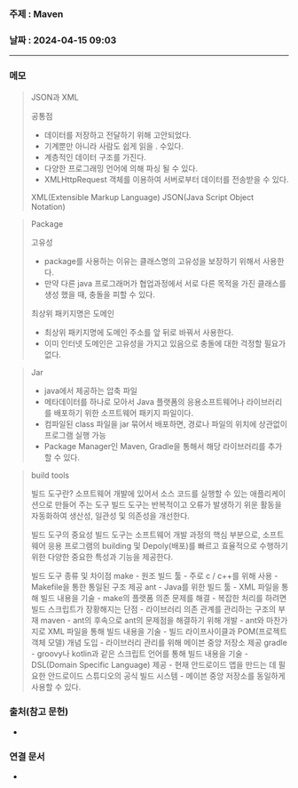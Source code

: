### 주제 : Maven

### 날짜 : 2024-04-15 09:03
----
### 메모
> JSON과 XML
> 
> 공통점
> 	- 데이터를 저장하고 전달하기 위해 고안되었다.
> 	- 기계뿐만 아니라 사람도 쉽게 읽을 . 수있다.
> 	- 계층적인 데이터 구조를 가진다.
> 	- 다양한 프로그래밍 언어에 의해 파싱 될 수 있다.
> 	- XMLHttpRequest 객체를 이용하여 서버로부터 데이터를 전송받을 수 있다.
> 
> XML(Extensible Markup Language)
> JSON(Java Script Object Notation)

> Package
> 
> 고유성
> 	- package를 사용하는 이유는 클래스명의 고유성을 보장하기 위해서 사용한다.
> 	- 만약 다른 java 프로그래머가 협업과정에서 서로 다른 목적을 가진 클래스를 생성 했을 때, 충돌을 피할 수 있다.
> 
> 최상위 패키지명은 도메인
> 	- 최상위 패키지명에 도메인 주소를 앞 뒤로 바꿔서 사용한다.
> 	- 이미 인터넷 도메인은 고유성을 가지고 있음으로 충돌에 대한 걱정할 필요가 없다.

> Jar
> 	- java에서 제공하는 압축 파일
> 	- 메타데이터를 하나로 모아서 Java 플랫폼의 응용소프트웨어나 라이브러리를 배포하기 위한 소프트웨어 패키지 파일이다.
> 	- 컴파일된 class 파일을 jar 묶어서 배포하면, 경로나 파일의 위치에 상관없이 프로그램 실행 가능
> 	- Package Manager인 Maven, Gradle을 통해서 해당 라이브러리를 추가할 수 있다.

> build tools
> 
> 빌드 도구란?
> 	소프트웨어 개발에 있어서 소스 코드를 실행할 수 있는 애플리케이션으로 만들어 주는 도구
> 	빌드 도구는 반복적이고 오류가 발생하기 위운 활동을 자동화하여 생산성, 일관성 및 의존성을 개선한다.
> 
> 빌드 도구의 중요성
> 	빌드 도구는 소프트웨어 개발 과정의 핵심 부분으로, 소프트웨어 응용 프로그램의 building 및 Depoly(배포)를 빠르고 효율적으로 수행하기 위한 다양한 중요한 특성과 기능을 제공한다.
> 
> 빌드 도구 종류 및 차이점
> 	make
> 		- 원조 빌드 툴
> 		- 주로 c / c++를 위해 사용
> 		- Makefile을 통한 통일된 구조 제공
> 	ant
> 		- Java를 위한 빌드 툴
> 		- XML 파일을 통해 빌드 내용을 기술
> 		- make의 플랫폼 의존 문제를 해결
> 		- 복잡한 처리를 하려면 빌드 스크립트가 장황해지는 단점
> 		- 라이브러리 의존 관계를 관리하는 구조의 부재
> 	maven
> 		- ant의 후속으로 ant의 문제점을 해결하기 위해 개발
> 		- ant와 마찬가지로 XML 파일을 통해 빌드 내용을 기술
> 		- 빌드 라이프사이클과 POM(프로젝트 객체 모델) 개념 도입
> 		- 라이브러리 관리를 위해 메이븐 중앙 저장소 제공
> 	gradle
> 		- groovy나 kotlin과 같은 스크립트 언어를 통해 빌드 내용을 기술
> 		- DSL(Domain Specific Language) 제공
> 		- 현재 안드로이드 앱을 만드는 데 필요한 안드로이드 스튜디오의 공식 빌드 시스템
> 		- 메이븐 중앙 저장소를 동일하게 사용할 수 있다.

> 

### 출처(참고 문헌)
-

### 연결 문서
-
